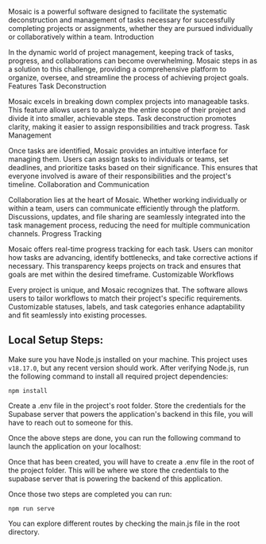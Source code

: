 Mosaic is a powerful software designed to facilitate the systematic deconstruction and management of tasks necessary for successfully completing projects or assignments, whether they are pursued individually or collaboratively within a team.
Introduction

In the dynamic world of project management, keeping track of tasks, progress, and collaborations can become overwhelming. Mosaic steps in as a solution to this challenge, providing a comprehensive platform to organize, oversee, and streamline the process of achieving project goals.
Features
Task Deconstruction

Mosaic excels in breaking down complex projects into manageable tasks. This feature allows users to analyze the entire scope of their project and divide it into smaller, achievable steps. Task deconstruction promotes clarity, making it easier to assign responsibilities and track progress.
Task Management

Once tasks are identified, Mosaic provides an intuitive interface for managing them. Users can assign tasks to individuals or teams, set deadlines, and prioritize tasks based on their significance. This ensures that everyone involved is aware of their responsibilities and the project's timeline.
Collaboration and Communication

Collaboration lies at the heart of Mosaic. Whether working individually or within a team, users can communicate efficiently through the platform. Discussions, updates, and file sharing are seamlessly integrated into the task management process, reducing the need for multiple communication channels.
Progress Tracking

Mosaic offers real-time progress tracking for each task. Users can monitor how tasks are advancing, identify bottlenecks, and take corrective actions if necessary. This transparency keeps projects on track and ensures that goals are met within the desired timeframe.
Customizable Workflows

Every project is unique, and Mosaic recognizes that. The software allows users to tailor workflows to match their project's specific requirements. Customizable statuses, labels, and task categories enhance adaptability and fit seamlessly into existing processes.

## Local Setup Steps:
Make sure you have Node.js installed on your machine. This project uses `v18.17.0`, but any recent version should work.
After verifying Node.js, run the following command to install all required project dependencies:
```
npm install
```
Create a .env file in the project's root folder. Store the credentials for the Supabase server that powers the application's backend in this file, you will have to reach out to someone for this.

Once the above steps are done, you can run the following command to launch the application on your localhost:

Once that has been created, you will have to create a .env file in the root of the project folder. This will be where we store the credentials to the supabase server that is powering the backend of this application. 

Once those two steps are completed you can run:

```
npm run serve
```
You can explore different routes by checking the main.js file in the root directory.
